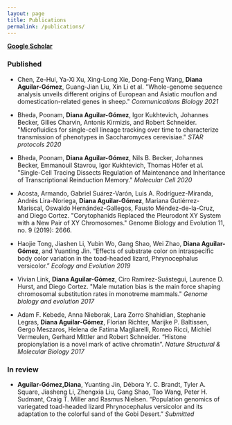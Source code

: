 ```yaml
---
layout: page
title: Publications 
permalink: /publications/
---
```


[**Google Scholar**](https://scholar.google.com/citations?user=IvS5ON0AAAAJ&hl=en)


### Published
- Chen, Ze-Hui, Ya-Xi Xu, Xing-Long Xie, Dong-Feng Wang, **Diana Aguilar-Gómez**, Guang-Jian Liu, Xin Li et al. "Whole-genome sequence analysis unveils different origins of European and Asiatic mouflon and domestication-related genes in sheep." *Communications Biology 2021*

- Bheda, Poonam, **Diana Aguilar-Gómez**, Igor Kukhtevich, Johannes Becker, Gilles Charvin, Antonis Kirmizis, and Robert Schneider. "Microfluidics for single-cell lineage tracking over time to characterize transmission of phenotypes in Saccharomyces cerevisiae." *STAR protocols 2020*

- Bheda, Poonam, **Diana Aguilar-Gómez**, Nils B. Becker, Johannes Becker, Emmanouil Stavrou, Igor Kukhtevich, Thomas Höfer et al. "Single-Cell Tracing Dissects Regulation of Maintenance and Inheritance of Transcriptional Reinduction Memory." *Molecular Cell 2020*

- Acosta, Armando, Gabriel Suárez-Varón, Luis A. Rodríguez-Miranda, Andrés Lira-Noriega, **Diana Aguilar-Gómez**, Mariana Gutiérrez-Mariscal, Oswaldo Hernández-Gallegos, Fausto Méndez-de-la-Cruz, and Diego Cortez. "Corytophanids Replaced the Pleurodont XY System with a New Pair of XY Chromosomes." Genome Biology and Evolution 11, no. 9 (2019): 2666.
- Haojie Tong, Jiashen Li, Yubin Wo, Gang Shao, Wei Zhao, **Diana Aguilar-Gómez**, and Yuanting Jin. “Effects of substrate color on intraspecific body color variation in the toad-headed lizard, Phrynocephalus versicolor.” *Ecology and Evolution 2019*

- Vivian Link, **Diana Aguilar-Gómez**, Ciro Ramírez-Suástegui, Laurence D. Hurst, and Diego Cortez. "Male mutation bias is the main force shaping chromosomal substitution rates in monotreme mammals." *Genome biology and evolution 2017*

- Adam F. Kebede, Anna Nieborak, Lara Zorro Shahidian, Stephanie Legras, **Diana Aguilar-Gómez**, Florian Richter, Marijke P. Baltissen, Gergo Meszaros, Helena de Fatima Magliarelli, Romeo Ricci, Michiel Vermeulen, Gerhard Mittler and Robert Schneider. “Histone propionylation is a novel mark of active chromatin”. *Nature Structural & Molecular Biology 2017*


### In review
- **Aguilar-Gómez,Diana**,  Yuanting Jin, Débora Y. C. Brandt, Tyler A. Square, Jiasheng Li, Zhengxia Liu, Gang Shao, Tao Wang, Peter H. Sudmant, Craig T. Miller and Rasmus Nielsen.  “Population genomics of variegated toad-headed lizard Phrynocephalus versicolor and its adaptation to the colorful sand of the Gobi Desert.” *Submitted*

[jekyll-organization]: https://github.com/jekyll

